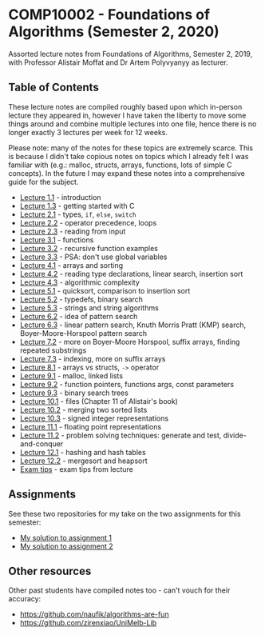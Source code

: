 # COMP10002 - Foundations of Algorithms (Semester 2, 2020)

Assorted lecture notes from Foundations of Algorithms, Semester 2, 2019, with Professor Alistair Moffat and Dr Artem Polyvyanyy as lecturer.

## Table of Contents

These lecture notes are compiled roughly based upon which in-person lecture they appeared in, however I have taken the liberty to move some things around and combine multiple lectures into one file, hence there is no longer exactly 3 lectures per week for 12 weeks.

Please note: many of the notes for these topics are extremely scarce. This is because I didn't take copious notes on topics which I already felt I was familiar with (e.g.: malloc, structs, arrays, functions, lots of simple C concepts). In the future I may expand these notes into a comprehensive guide for the subject. 

- [Lecture 1.1](./lecture-1.1.md) - introduction
- [Lecture 1.3](./lecture-1.3.md) - getting started with C
- [Lecture 2.1](./lecture-2.1.md) - types, `if`, `else`, `switch`
- [Lecture 2.2](./lecture-2.2.md) - operator precedence, loops
- [Lecture 2.3](./lecture-2.3.md) - reading from input
- [Lecture 3.1](./lecture-3.1.md) - functions
- [Lecture 3.2](./lecture-3.2.md) - recursive function examples
- [Lecture 3.3](./lecture-3.3.md) - PSA: don't use global variables
- [Lecture 4.1](./lecture-4.1.md) - arrays and sorting
- [Lecture 4.2](./lecture-4.2.md) - reading type declarations, linear search, insertion sort
- [Lecture 4.3](./lecture-4.3.md) - algorithmic complexity
- [Lecture 5.1](./lecture-5.1.md) - quicksort, comparison to insertion sort
- [Lecture 5.2](./lecture-5.2.md) - typedefs, binary search
- [Lecture 5.3](./lecture-5.3.md) - strings and string algorithms
- [Lecture 6.2](./lecture-6.2.md) - idea of pattern search
- [Lecture 6.3](./lecture-6.3.md) - linear pattern search, Knuth Morris Pratt (KMP) search, Boyer-Moore-Horspool pattern search
- [Lecture 7.2](./lecture-7.2.md) - more on Boyer-Moore Horspool, suffix arrays, finding repeated substrings
- [Lecture 7.3](./lecture-7.3.md) - indexing, more on suffix arrays
- [Lecture 8.1](./lecture-8.1.md) - arrays vs structs, `->` operator
- [Lecture 9.1](./lecture-9.1.md) - malloc, linked lists
- [Lecture 9.2](./lecture-9.2.md) - function pointers, functions args, const parameters
- [Lecture 9.3](./lecture-9.3.md) - binary search trees
- [Lecture 10.1](./lecture-10.1.md) - files (Chapter 11 of Alistair's book)
- [Lecture 10.2](./lecture-10.2.md) - merging two sorted lists
- [Lecture 10.3](./lecture-10.3.md) - signed integer representations
- [Lecture 11.1](./lecture-11.1.md) - floating point representations
- [Lecture 11.2](./lecture-11.2.md) - problem solving techniques: generate and test, divide-and-conquer
- [Lecture 12.1](./lecture-12.1.md) - hashing and hash tables
- [Lecture 12.2](./lecture-12.2.md) - mergesort and heapsort
- [Exam tips](./exam-tips.md) - exam tips from lecture

## Assignments

See these two repositories for my take on the two assignments for this semester:

- [My solution to assignment 1](https://github.com/neon64/comp10002_assignment1)
- [My solution to assignment 2](https://github.com/neon64/comp10002_assignment2)

## Other resources

Other past students have compiled notes too - can't vouch for their accuracy:

- https://github.com/naufik/algorithms-are-fun
- https://github.com/zirenxiao/UniMelb-Lib
